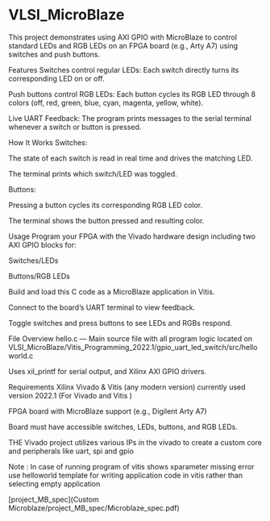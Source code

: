 # VLSI_MicroBlaze


This project demonstrates using AXI GPIO with MicroBlaze to control standard LEDs and RGB LEDs on an FPGA board (e.g., Arty A7) using switches and push buttons.

Features
Switches control regular LEDs:
Each switch directly turns its corresponding LED on or off.

Push buttons control RGB LEDs:
Each button cycles its RGB LED through 8 colors (off, red, green, blue, cyan, magenta, yellow, white).

Live UART Feedback:
The program prints messages to the serial terminal whenever a switch or button is pressed.

How It Works
Switches:

The state of each switch is read in real time and drives the matching LED.

The terminal prints which switch/LED was toggled.

Buttons:

Pressing a button cycles its corresponding RGB LED color.

The terminal shows the button pressed and resulting color.

Usage
Program your FPGA with the Vivado hardware design including two AXI GPIO blocks for:

Switches/LEDs

Buttons/RGB LEDs

Build and load this C code as a MicroBlaze application in Vitis.

Connect to the board’s UART terminal to view feedback.

Toggle switches and press buttons to see LEDs and RGBs respond.

File Overview
 hello.c — Main source file with all program logic located on VLSI_MicroBlaze/Vitis_Programming_2022.1/gpio_uart_led_switch/src/helloworld.c

Uses xil_printf for serial output, and Xilinx AXI GPIO drivers.

Requirements
Xilinx Vivado & Vitis (any modern version) currently used version 2022.1 (For Vivado and Vitis )

FPGA board with MicroBlaze support (e.g., Digilent Arty A7)

Board must have accessible switches, LEDs, buttons, and RGB LEDs.

THE Vivado project utilizes various IPs in the vivado to create a custom core and peripherals like uart, spi and gpio


Note : In case of running program of vitis shows xparameter missing error use helloworld template for writing application code in vitis rather than selecting empty application


[project_MB_spec](Custom Microblaze/project_MB_spec/Microblaze_spec.pdf)





